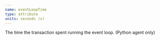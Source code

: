 ```yaml
---
name: eventLoopTime
type: attribute
units: seconds (s)
---
```


The time the transaction spent running the event loop. (Python agent only)